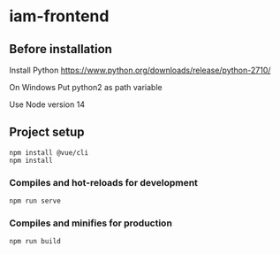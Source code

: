 # iam-frontend

## Before installation

Install Python
https://www.python.org/downloads/release/python-2710/

On Windows
Put python2 as path variable

Use Node version 14

## Project setup
```
npm install @vue/cli
npm install
```

### Compiles and hot-reloads for development
```
npm run serve
```

### Compiles and minifies for production
```
npm run build
```
